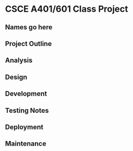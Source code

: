 # CSCE A401/601 Class Project
## Names go here

## Project Outline

## Analysis

## Design

## Development

## Testing Notes

## Deployment

## Maintenance
